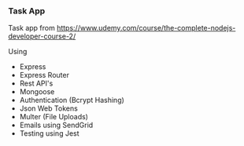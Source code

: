 ### Task App

Task app from https://www.udemy.com/course/the-complete-nodejs-developer-course-2/

Using
 - Express
 - Express Router
 - Rest API's
 - Mongoose
 - Authentication (Bcrypt Hashing)
 - Json Web Tokens
 - Multer (File Uploads)
 - Emails using SendGrid
 - Testing using Jest
